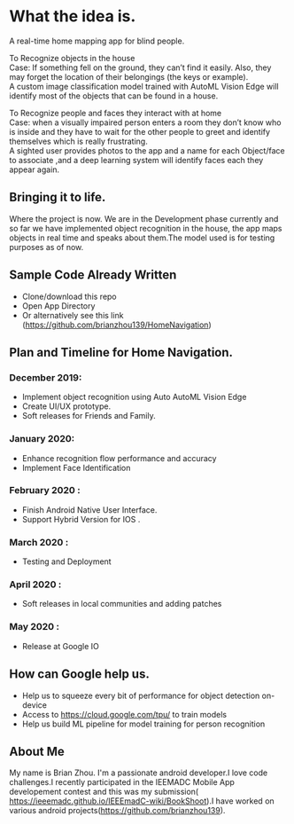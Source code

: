 # What the  idea is.

A real-time home mapping app for blind people.

To Recognize objects in the house<br>
Case: If something fell on the ground, they can’t find it easily. Also, they may forget the location of their belongings (the keys or example).<br>
A custom image classification model trained with AutoML Vision Edge will identify most of the objects that can be found in a house.

To Recognize people and faces they interact with at home<br>
Case: when a visually impaired person enters a room they don’t know who is inside
and they have to wait for the other people to greet and identify themselves which is really frustrating.<br>
A sighted user provides photos to the app and a name for each Object/face to associate ,and a deep learning system will identify faces each they appear again.

## Bringing it to life.
Where the project is now.
We are in the Development phase currently and so far we have implemented object recognition in the house, the app maps objects in real time and speaks about them.The model used is for testing purposes as of now.

## Sample Code Already Written 
* Clone/download this repo 
* Open App Directory
* Or alternatively see this link (https://github.com/brianzhou139/HomeNavigation)

## Plan and Timeline for Home Navigation.

### December 2019: 
* Implement  object recognition using Auto AutoML Vision Edge
* Create UI/UX prototype.
* Soft releases for Friends and Family.

### January 2020:
* Enhance recognition flow performance and accuracy
* Implement Face Identification 

### February 2020 :
* Finish Android Native User Interface.
* Support Hybrid Version for IOS .

### March 2020 :
* Testing and Deployment

### April 2020 :
* Soft releases in local communities and adding patches

### May 2020 :
* Release at Google IO 

## How can Google help us.
* Help us to squeeze every bit of performance for object detection on-device
* Access to https://cloud.google.com/tpu/ to train models
* Help us build ML pipeline for model training for person recognition

## About Me 
My name is Brian Zhou. I'm a passionate android developer.I love code challenges.I recently participated in the IEEMADC Mobile App developement contest and this was my submission( https://ieeemadc.github.io/IEEEmadC-wiki/BookShoot).I have worked on various android projects(https://github.com/brianzhou139). 


